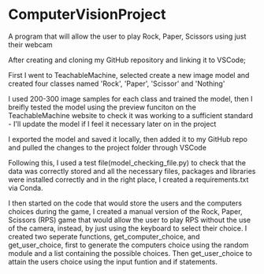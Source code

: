 # ComputerVisionProject
A program that will allow the user to play Rock, Paper, Scissors using just their webcam

After creating and cloning my GitHub repository and linking it to VSCode;

First I went to TeachableMachine, selected create a new image model and created four classes named 'Rock', 'Paper', 'Scissor' and 'Nothing'

I used 200-300 image samples for each class and trained the model, then I breifly tested the model using the preview funciton on the TeachableMachine website to check it was working to a sufficient standard - I'll update the model if I feel it necessary later on in the project

I exported the model and saved it locally, then added it to my GitHub repo and pulled the changes to the project folder through VSCode

Following this, I used a test file(model_checking_file.py) to check that the data was correctly stored and all the necessary files, packages and libraries were installed correctly and in the right place, I created a requirements.txt via Conda.

I then started on the code that would store the users and the computers choices during the game, I created a manual version of the Rock, Paper, Scissors (RPS) game that would allow the user to play RPS without the use of the camera, instead, by just using the keyboard to select their choice.
I created two seperate functions, get_computer_choice, and get_user_choice, first to generate the computers choice using the random module and a list containing the possible choices. Then  get_user_choice to attain the users choice using the input funtion and if statements.









